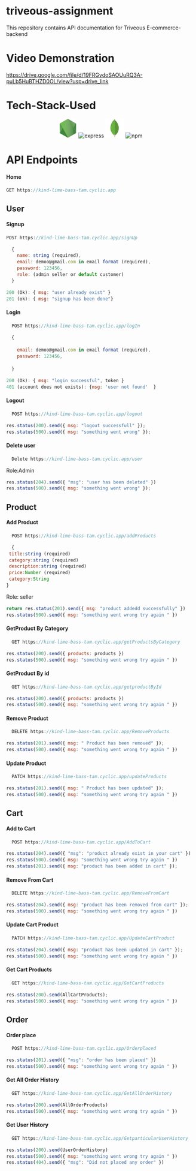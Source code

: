 ﻿# triveous-assignment
This repository contains API documentation for Triveous E-commerce-backend
# Video Demonstration
https://drive.google.com/file/d/19FRGvdoSAOUuRQ3A-puLb5HuBTHZD0OL/view?usp=drive_link
# Tech-Stack-Used
<p align = "center">

<img src="https://raw.githubusercontent.com/PrinceCorwin/Useful-tech-icons/main/images/nodejs.png" alt="nodejs" width="50" height="50"/>
<img src="https://res.cloudinary.com/kc-cloud/images/f_auto,q_auto/v1651772163/expressjslogo/expressjslogo.webp?_i=AA" alt="express" width="50" height="50"/>
<img src="https://raw.githubusercontent.com/PrinceCorwin/Useful-tech-icons/main/images/mongodb-leaf.png" alt="mongo" width="50" height="50"/> 
<img src="https://user-images.githubusercontent.com/25181517/121401671-49102800-c959-11eb-9f6f-74d49a5e1774.png" alt="npm" width="50" height="50"/>
  
</p>


# API Endpoints
  #### Home
  ```` javascript
  GET https://kind-lime-bass-tam.cyclic.app
  ````
  ## User

  #### Signup
  ```` javascript
  POST https://kind-lime-bass-tam.cyclic.app/signUp
  ````
````javascript
  {
    name: string (required),
    email: demoo@gmail.com in email format (required),
    password: 123456,
    role: (admin seller or default customer)
  }
````
```` javascript
200 (Ok): { msg: "user already exist" }
201 (ok): { msg: "signup has been done"}
````

#### Login
```` javascript
  POST https://kind-lime-bass-tam.cyclic.app/logIn
  ````
````javascript
  {
    
    email: demoo@gmail.com in email format (required),
    password: 123456,
    
  }
````
```` javascript
200 (Ok): { msg: "login successful", token }
401 (account does not exists): {msg: 'user not found'  }
````
#### Logout
```` javascript
  POST https://kind-lime-bass-tam.cyclic.app/logout
  ````


```` javascript
res.status(200).send({ msg: "logout successfull" });
res.status(500).send({ msg: "something went wrong" });
````
#### Delete user

```` javascript
  Delete https://kind-lime-bass-tam.cyclic.app/user
  ````

Role:Admin

```` javascript
res.status(204).send({ "msg": "user has been deleted" })
res.status(500).send({ msg: "something went wrong" });
````

## Product
#### Add Product
```` javascript
  POST https://kind-lime-bass-tam.cyclic.app/addProducts
  ````
```` javascript
  {
 title:string (required)
 category:string (required)
 description:string (required)
 price:Number (required)
 category:String
}

  ````
Role: seller

```` javascript
return res.status(201).send({ msg: "product addedd successfully" })
res.status(500).send({ msg: "something went wrong try again " })
````
#### GetProduct By Category
```` javascript
  GET https://kind-lime-bass-tam.cyclic.app/getProductsByCategory
  ````


  

```` javascript
res.status(200).send({ products: products })
res.status(500).send({ msg: "something went wrong try again " })
````

#### GetProduct By id
```` javascript
  GET https://kind-lime-bass-tam.cyclic.app/getproductById
  ````


  

```` javascript
res.status(200).send({ products: products })
res.status(500).send({ msg: "something went wrong try again " })
````

#### Remove Product

```` javascript
  DELETE https://kind-lime-bass-tam.cyclic.app/RemoveProducts
  ````


  

```` javascript
res.status(201).send({ msg: " Product has been removed" });
res.status(500).send({ msg: "something went wrong try again " })
````

#### Update Product

```` javascript
  PATCH https://kind-lime-bass-tam.cyclic.app/updateProducts
  ````


  

```` javascript
res.status(201).send({ msg: " Product has been updated" });
res.status(500).send({ msg: "something went wrong try again " })
````

## Cart
#### Add to Cart
```` javascript
  POST https://kind-lime-bass-tam.cyclic.app/AddToCart
  ````



  

```` javascript
res.status(204).send({ "msg": "product already exist in your cart" })
res.status(500).send({ msg: "something went wrong try again " })
res.status(201).send({ msg: "product has been added in cart" });
````

#### Remove From Cart

```` javascript
  DELETE https://kind-lime-bass-tam.cyclic.app/RemoveFromCart
  ````



  

```` javascript
res.status(204).send({ msg: "product has been removed from cart" });
res.status(500).send({ msg: "something went wrong try again " })

````

#### Update Cart Product 
```` javascript
  PATCH https://kind-lime-bass-tam.cyclic.app/UpdateCartProduct 
  ````



  

```` javascript
res.status(204).send({ msg: "product has been updated in cart" });
res.status(500).send({ msg: "something went wrong try again " })

````

#### Get Cart Products

```` javascript
  GET https://kind-lime-bass-tam.cyclic.app/GetCartProducts
  ````



  

```` javascript
res.status(200).send(AllCartProducts);
res.status(500).send({ msg: "something went wrong try again " })

````

## Order
#### Order place
```` javascript
  POST https://kind-lime-bass-tam.cyclic.app/Orderplaced
  ````



  

```` javascript
res.status(201).send({ "msg": "order has been placed" })
res.status(500).send({ msg: "something went wrong try again " })

````

#### Get All Order History
```` javascript
  GET https://kind-lime-bass-tam.cyclic.app/GetAllOrderHistory
  ````



  

```` javascript
res.status(200).send(AllOrderProducts)
res.status(500).send({ msg: "something went wrong try again " })

````

#### Get User History
```` javascript
  GET https://kind-lime-bass-tam.cyclic.app/GetparticularUserHistory
  ````



  

```` javascript
res.status(200).send(UserOrderHistory)
res.status(500).send({ msg: "something went wrong try again " })
res.status(404).send({ "msg": "Did not placed any order" })

````


















  




 
